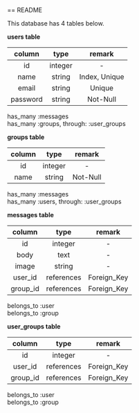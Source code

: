 == README

This database has 4 tables below.

**users table**

|column|type|remark|
|:---:|:---:|:---:|
|id|integer|-|
|name|string|Index, Unique|
|email|string|Unique|
|password|string|Not-Null|

has_many :messages  
has_many :groups, through: :user_groups


**groups table**

|column|type|remark|
|:---:|:---:|:---:|
|id|integer|-|
|name|string|Not-Null|

has_many :messages  
has_many :users, through: :user_groups


**messages table**

|column|type|remark|
|:---:|:---:|:---:|
|id|integer|-|
|body|text|-|
|image|string|-|
|user_id|references|Foreign_Key|
|group_id|references|Foreign_Key|

belongs_to :user  
belongs_to :group


**user_groups table**

|column|type|remark|
|:---:|:---:|:---:|
|id|integer|-|
|user_id|references|Foreign_Key|
|group_id|references|Foreign_Key|

belongs_to :user  
belongs_to :group



